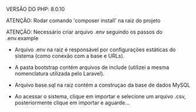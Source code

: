 
VERSÃO DO PHP: 8.0.10

ATENÇÃO: Rodar comando 'composer install' na raiz do projeto

ATENÇÃO: Necessário criar arquivo .env seguindo os passos do .env.example

* Arquivo .env na raiz é responsável por configurações estáticas do sistema (como conexão com a base e URLs).

* A pasta bootstrap contém arquivos de include (utilizei a mesma nomenclatura utilizada pelo Laravel).

* Arquivo base.sql na raiz contém a construçao da base de dados MySQL

* Ao acessar o sistema, clique em importar e selecione um arquivo .csv, posteriormente clique em importar e aguarde...